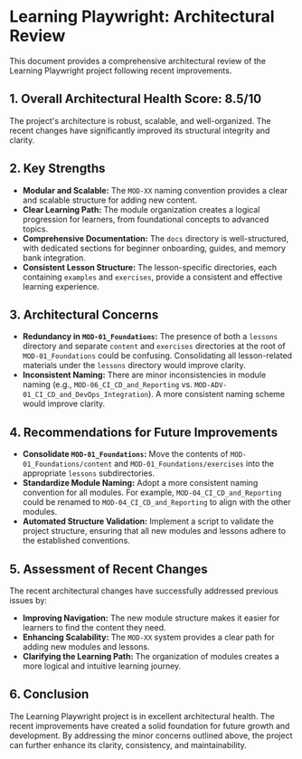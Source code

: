 # Learning Playwright: Architectural Review

This document provides a comprehensive architectural review of the Learning Playwright project following recent improvements.

## 1. Overall Architectural Health Score: 8.5/10

The project's architecture is robust, scalable, and well-organized. The recent changes have significantly improved its structural integrity and clarity.

## 2. Key Strengths

- **Modular and Scalable:** The `MOD-XX` naming convention provides a clear and scalable structure for adding new content.
- **Clear Learning Path:** The module organization creates a logical progression for learners, from foundational concepts to advanced topics.
- **Comprehensive Documentation:** The `docs` directory is well-structured, with dedicated sections for beginner onboarding, guides, and memory bank integration.
- **Consistent Lesson Structure:** The lesson-specific directories, each containing `examples` and `exercises`, provide a consistent and effective learning experience.

## 3. Architectural Concerns

- **Redundancy in `MOD-01_Foundations`:** The presence of both a `lessons` directory and separate `content` and `exercises` directories at the root of `MOD-01_Foundations` could be confusing. Consolidating all lesson-related materials under the `lessons` directory would improve clarity.
- **Inconsistent Naming:** There are minor inconsistencies in module naming (e.g., `MOD-06_CI_CD_and_Reporting` vs. `MOD-ADV-01_CI_CD_and_DevOps_Integration`). A more consistent naming scheme would improve clarity.

## 4. Recommendations for Future Improvements

- **Consolidate `MOD-01_Foundations`:** Move the contents of `MOD-01_Foundations/content` and `MOD-01_Foundations/exercises` into the appropriate `lessons` subdirectories.
- **Standardize Module Naming:** Adopt a more consistent naming convention for all modules. For example, `MOD-04_CI_CD_and_Reporting` could be renamed to `MOD-04_CI_CD_and_Reporting` to align with the other modules.
- **Automated Structure Validation:** Implement a script to validate the project structure, ensuring that all new modules and lessons adhere to the established conventions.

## 5. Assessment of Recent Changes

The recent architectural changes have successfully addressed previous issues by:

- **Improving Navigation:** The new module structure makes it easier for learners to find the content they need.
- **Enhancing Scalability:** The `MOD-XX` system provides a clear path for adding new modules and lessons.
- **Clarifying the Learning Path:** The organization of modules creates a more logical and intuitive learning journey.

## 6. Conclusion

The Learning Playwright project is in excellent architectural health. The recent improvements have created a solid foundation for future growth and development. By addressing the minor concerns outlined above, the project can further enhance its clarity, consistency, and maintainability.